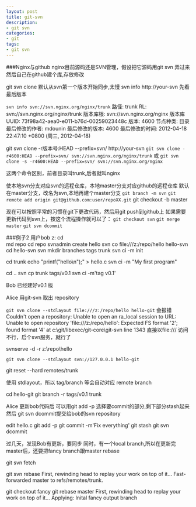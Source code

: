 ```yaml
---
layout: post
title: git-svn
description:
- git svn
categories:
- git
tags:
- git svn
---
```

###Nginx与github
nginx目前源码还是SVN管理，假设把它源码用git svn 弄过来
然后自己在github建个库,存放修改

git svn clone 默认从svn第一个版本开始同步,太慢
svn info http://your-svn 先看最后版本

`svn info svn://svn.nginx.org/nginx/trunk`
	路径: trunk
	RL: svn://svn.nginx.org/nginx/trunk
	版本库根: svn://svn.nginx.org/nginx
	版本库 UUID: 73f98a42-aea0-e011-b76d-00259023448c
	版本: 4600
	节点种类: 目录
	最后修改的作者: mdounin
	最后修改的版本: 4600
	最后修改的时间: 2012-04-18 22:47:10 +0800 (周三, 2012-04-18)


git svn clone -r版本号:HEAD --prefix=svn/ http://your-svn
`git svn clone -r4600:HEAD --prefix=svn/ svn://svn.nginx.org/nginx/trunk`
或
`git svn clone -s -r4600:HEAD --prefix=svn/ svn://svn.nginx.org/nginx`

这两个命令区别，前者目录叫trunk,后者就叫nginx


使本地svn分支对应svn的远程仓库，本地master分支对应github的远程仓库
默认在master分支，改名为svn,本地再建个master分支
`git branch -m svn`
`git remote add origin git@github.com:user/repoXX.git`
git checkout -b master

现在可以按照平常的习惯在git下更改代码，然后用git push到github上
如果需要更新代码到svn上，按这个流程操作就可以了：
`git checkout svn`
`git merge master`
`git svn dcommit`


###例子2
用户bob
z:
cd \
md repo
cd repo
svnadmin create hello
svn co file:///z:/repo/hello hello-svn
cd hello-svn
svn mkdir branches tags trunk
svn ci -m init

cd trunk
echo "printf("hello\n");" > hello.c
svn ci -m "My first program"

cd ..
svn cp trunk tags/v0.1
svn ci -m'tag v0.1'

Bob 已经建好v0.1 版

Alice 用git-svn 取出 repository

`git svn clone --stdlayout file:///z:/repo/hello hello-git`
会报错
Couldn't open a repository: Unable to open an ra_local session to URL: Unable to open repository 'file:///z:/repo/hello': Expected FS format '2'; found format '4' at c:\git/libexec/git-core\git-svn line 1343
直接以file:/// 访问不行，启个svn服务，就行了

svnserve -d -r z:\repo\hello

`git svn clone --stdlayout svn://127.0.0.1 hello-git`

git reset --hard remotes/trunk

使用 stdlayout，所以 tag/branch 等会自动对应 remote branch

cd hello-git
git branch -r
  tags/v0.1
  trunk

Alice 更新bob代码后 可以用git add -p 选择要commit的部分,剩下部分stash起来
然后 git svn dcommit提交给bob的svn repository

edit hello.c
git add -p
git commit -m'Fix everything'
git stash
git svn dcommit

过几天，发现Bob有更新，要同步
同时，有一个local branch,所以在更新完master后，还要把fancy branch跟master rebase

git svn fetch

git svn rebase
First, rewinding head to replay your work on top of it...
Fast-forwarded master to refs/remotes/trunk.

git checkout fancy
git rebase master
First, rewinding head to replay your work on top of it...
Applying: Inital fancy output branch